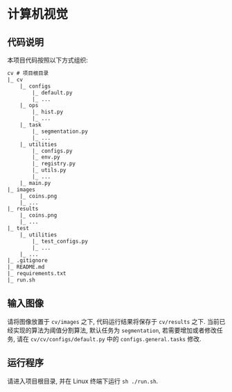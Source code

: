 
# 计算机视觉

## 代码说明

本项目代码按照以下方式组织:

```txt
cv # 项目根目录
|_ cv
    |_ configs
        |_ default.py
        |_ ...
    |_ ops
        |_ hist.py
        |_ ...
    |_ task
        |_ segmentation.py
        |_ ...
    |_ utilities
        |_ configs.py
        |_ env.py
        |_ registry.py
        |_ utils.py
        |_ ...
    |_ main.py
|_ images
    |_ coins.png
    |_ ...
|_ results
    |_ coins.png
    |_ ...
|_ test
    |_ utilities
        |_ test_configs.py
        |_ ...
    |_ ...
|_ .gitignore
|_ README.md
|_ requirements.txt
|_ run.sh
```

## 输入图像

请将图像放置于 `cv/images` 之下, 代码运行结果将保存于 `cv/results` 之下. 当前已经实现的算法为阈值分割算法, 默认任务为 `segmentation`, 若需要增加或者修改任务, 请在 `cv/cv/configs/default.py` 中的 `configs.general.tasks` 修改.

## 运行程序

请进入项目根目录, 并在 Linux 终端下运行 `sh ./run.sh`.
